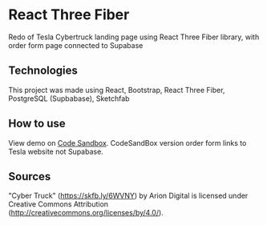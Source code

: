 # React Three Fiber

Redo of Tesla Cybertruck landing page using React Three Fiber library, with order form page connected to Supabase

## Technologies

This project was made using React, Bootstrap, React Three Fiber, PostgreSQL (Supbabase), Sketchfab

## How to use

View demo on [Code Sandbox](https://sdk39k.csb.app/). CodeSandBox version order form links to Tesla website not Supabase.

## Sources

"Cyber Truck" (https://skfb.ly/6WVNY) by Arion Digital is licensed under Creative Commons Attribution (http://creativecommons.org/licenses/by/4.0/).
